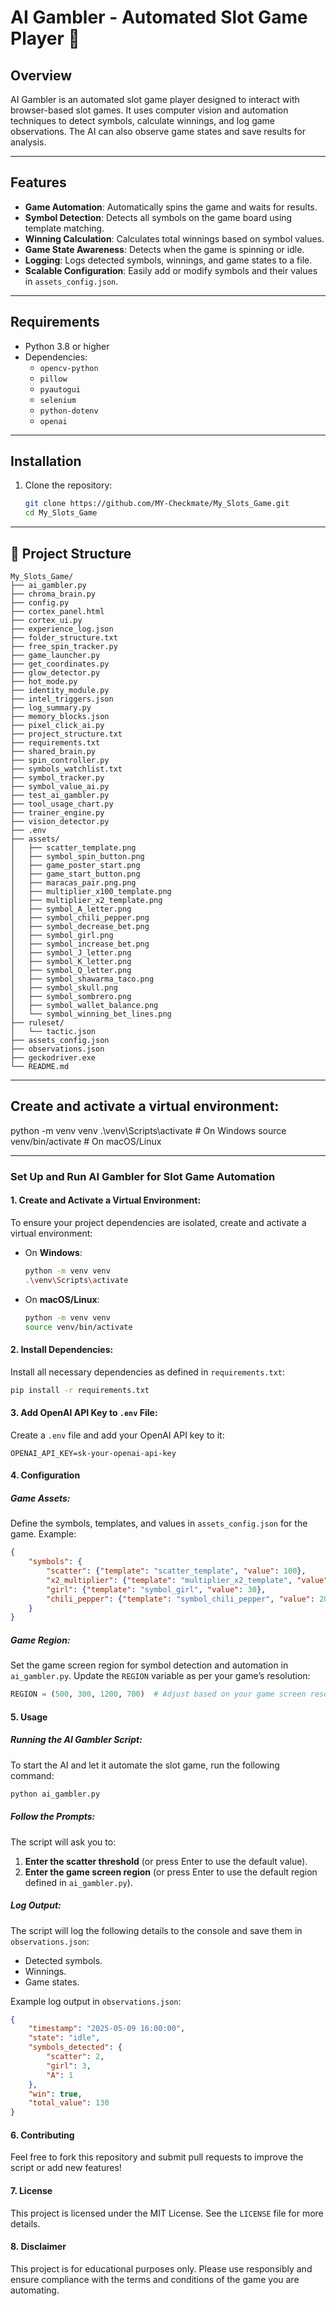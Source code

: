 # AI Gambler - Automated Slot Game Player 🎰

## Overview
AI Gambler is an automated slot game player designed to interact with browser-based slot games. It uses computer vision and automation techniques to detect symbols, calculate winnings, and log game observations. The AI can also observe game states and save results for analysis.

---

## Features
- **Game Automation**: Automatically spins the game and waits for results.
- **Symbol Detection**: Detects all symbols on the game board using template matching.
- **Winning Calculation**: Calculates total winnings based on symbol values.
- **Game State Awareness**: Detects when the game is spinning or idle.
- **Logging**: Logs detected symbols, winnings, and game states to a file.
- **Scalable Configuration**: Easily add or modify symbols and their values in `assets_config.json`.

---

## Requirements
- Python 3.8 or higher
- Dependencies:
  - `opencv-python`
  - `pillow`
  - `pyautogui`
  - `selenium`
  - `python-dotenv`
  - `openai`

---

## Installation
1. Clone the repository:
   ```bash
   git clone https://github.com/MY-Checkmate/My_Slots_Game.git
   cd My_Slots_Game
---
## 📂 Project Structure
```
My_Slots_Game/
├── ai_gambler.py
├── chroma_brain.py
├── config.py
├── cortex_panel.html
├── cortex_ui.py
├── experience_log.json
├── folder_structure.txt
├── free_spin_tracker.py
├── game_launcher.py
├── get_coordinates.py
├── glow_detector.py
├── hot_mode.py
├── identity_module.py
├── intel_triggers.json
├── log_summary.py
├── memory_blocks.json
├── pixel_click_ai.py
├── project_structure.txt
├── requirements.txt
├── shared_brain.py
├── spin_controller.py
├── symbols_watchlist.txt
├── symbol_tracker.py
├── symbol_value_ai.py
├── test_ai_gambler.py
├── tool_usage_chart.py
├── trainer_engine.py
├── vision_detector.py
├── .env
├── assets/
│   ├── scatter_template.png
│   ├── symbol_spin_button.png
│   ├── game_poster_start.png
│   ├── game_start_button.png
│   ├── maracas_pair.png.png
│   ├── multiplier_x100_template.png
│   ├── multiplier_x2_template.png
│   ├── symbol_A_letter.png
│   ├── symbol_chili_pepper.png
│   ├── symbol_decrease_bet.png
│   ├── symbol_girl.png
│   ├── symbol_increase_bet.png
│   ├── symbol_J_letter.png
│   ├── symbol_K_letter.png
│   ├── symbol_Q_letter.png
│   ├── symbol_shawarma_taco.png
│   ├── symbol_skull.png
│   ├── symbol_sombrero.png
│   ├── symbol_wallet_balance.png
│   └── symbol_winning_bet_lines.png
├── ruleset/
│   └── tactic.json
├── assets_config.json
├── observations.json
├── geckodriver.exe
└── README.md
```

---

## Create and activate a virtual environment:
python -m venv venv
.\venv\Scripts\activate  # On Windows
source venv/bin/activate  # On macOS/Linux

---


### **Set Up and Run AI Gambler for Slot Game Automation**

#### 1. **Create and Activate a Virtual Environment**:

To ensure your project dependencies are isolated, create and activate a virtual environment:

* On **Windows**:

  ```bash
  python -m venv venv
  .\venv\Scripts\activate
  ```

* On **macOS/Linux**:

  ```bash
  python -m venv venv
  source venv/bin/activate
  ```

#### 2. **Install Dependencies**:

Install all necessary dependencies as defined in `requirements.txt`:

```bash
pip install -r requirements.txt
```

#### 3. **Add OpenAI API Key to `.env` File**:

Create a `.env` file and add your OpenAI API key to it:

```plaintext
OPENAI_API_KEY=sk-your-openai-api-key
```

#### 4. **Configuration**

##### **Game Assets**:

Define the symbols, templates, and values in `assets_config.json` for the game. Example:

```json
{
    "symbols": {
        "scatter": {"template": "scatter_template", "value": 100},
        "x2_multiplier": {"template": "multiplier_x2_template", "value": 50},
        "girl": {"template": "symbol_girl", "value": 30},
        "chili_pepper": {"template": "symbol_chili_pepper", "value": 20}
    }
}
```

##### **Game Region**:

Set the game screen region for symbol detection and automation in `ai_gambler.py`. Update the `REGION` variable as per your game’s resolution:

```python
REGION = (500, 300, 1200, 700)  # Adjust based on your game screen resolution
```

#### 5. **Usage**

##### **Running the AI Gambler Script**:

To start the AI and let it automate the slot game, run the following command:

```bash
python ai_gambler.py
```

##### **Follow the Prompts**:

The script will ask you to:

1. **Enter the scatter threshold** (or press Enter to use the default value).
2. **Enter the game screen region** (or press Enter to use the default region defined in `ai_gambler.py`).

##### **Log Output**:

The script will log the following details to the console and save them in `observations.json`:

* Detected symbols.
* Winnings.
* Game states.

Example log output in `observations.json`:

```json
{
    "timestamp": "2025-05-09 16:00:00",
    "state": "idle",
    "symbols_detected": {
        "scatter": 2,
        "girl": 3,
        "A": 1
    },
    "win": true,
    "total_value": 130
}
```

#### 6. **Contributing**

Feel free to fork this repository and submit pull requests to improve the script or add new features!

#### 7. **License**

This project is licensed under the MIT License. See the `LICENSE` file for more details.

#### 8. **Disclaimer**

This project is for educational purposes only. Please use responsibly and ensure compliance with the terms and conditions of the game you are automating.

